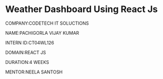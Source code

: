 
# Weather Dashboard Using React Js

COMPANY:CODETECH IT SOLUCTIONS

NAME:PACHIGORLA VIJAY KUMAR

INTERN ID:CT04WL126

DOMAIN:REACT JS

DURATION:4 WEEKS

MENTOR:NEELA SANTOSH
